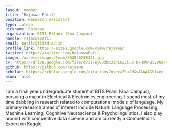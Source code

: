 ```yaml
---
layout: member
title: "Rajaswa Patil"
position: Research Assistant
type: intern
nickname: Rajaswa
organization: BITS Pilani (Goa Campus)
handle: rajaswapatil
email: patilr@iiitd.ac.in
profile_link: https://sites.google.com/view/rajaswa/
twitter: https://twitter.com/RajaswaPatil
image: /assets/images/team/762020235341.jpg
cv: https://drive.google.com/file/d/1l-ejCUdKx3ini6ZJiupTD7HdVnB52UG9/view
github: https://github.com/rajaswa
scholar: https://scholar.google.com/citations?user=79uJMXsAAAAJ&hl=en
alum: false
---
```


I am a final year undergraduate student at BITS Pilani (Goa Campus), pursuing a major in Electrical & Electronics engineering. I spend most of my time dabbling in research related to computational models of language. My primary research areas of interest include Natural Language Processing, Machine Learning, Cognitive Neuroscience & Psycholinguistics. I also play around with competitive data science and am currently a Competitions Expert on Kaggle.
